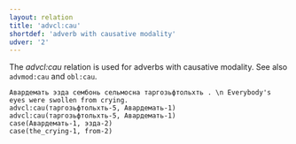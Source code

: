 ```yaml
---
layout: relation
title: 'advcl:cau'
shortdef: 'adverb with causative modality'
udver: '2'
---
```


The _advcl:cau_ relation is used for adverbs with causative modality.
See also `advmod:cau` and `obl:cau`.

~~~ sdparse
Авардемать эзда сембонь сельмосна таргозьфтольхть . \n Everybody's eyes were swollen from crying.
advcl:cau(таргозьфтольхть-5, Авардемать-1)
advcl:cau(таргозьфтольхть-5, Авардемать-1)
case(Авардемать-1, эзда-2)
case(the_crying-1, from-2)

~~~



<!-- Interlanguage links updated Po 11. listopadu 2024, 20:10:16 CET -->
